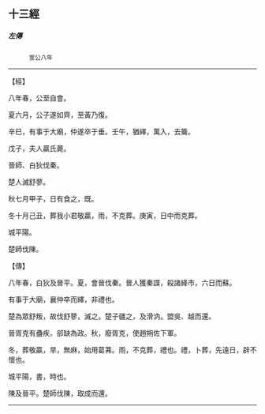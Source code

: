

## 十三經

##### 左傳
　　　`宣公八年`

* * *

【經】

八年春，公至自會。

夏六月，公子遂如齊，至黃乃復。

辛巳，有事于大廟，仲遂卒于垂。壬午，猶繹，萬入，去籥。

戊子，夫人贏氏薨。

晉師、白狄伐秦。

楚人滅舒蓼。

秋七月甲子，日有食之，既。

冬十月己丑，葬我小君敬贏，雨，不克葬。庚寅，日中而克葬。

城平陽。

楚師伐陳。

【傳】

八年春，白狄及晉平。夏，會晉伐秦。晉人獲秦諜，殺諸絳市，六日而蘇。

有事于大廟，襄仲卒而繹，非禮也。

楚為眾舒叛，故伐舒蓼，滅之。楚子疆之，及滑汭。盟吳、越而還。

晉胥克有蠱疾，郤缺為政。秋，廢胥克，使趙朔佐下軍。

冬，葬敬贏，旱，無麻，始用葛茀。雨，不克葬，禮也。禮，卜葬，先遠日，辟不懷也。

城平陽，書，時也。

陳及晉平。楚師伐陳，取成而還。

* * *

